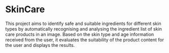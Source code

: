 # SkinCare
 This project aims to identify safe and suitable ingredients for different skin types  by automatically recognising and analysing the ingredient list of skin care  products in an image. Based on the skin type and age information received from  the user, it evaluates the suitability of the product content for the user and  displays the results.
